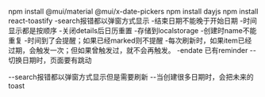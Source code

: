 
npm install @mui/material @mui/x-date-pickers
npm install dayjs
npm install react-toastify
-search报错都以弹窗方式显示
-结束日期不能晚于开始日期
-时间显示都是按顺序
-关闭details后日历重置
-存储到localstorage
-创建时name不能重复
-时间到了会提醒；如果已经marked则不提醒
-每次刷新时，如果item已经过期，会触发一次；但如果曾触发过，就不会再触发。
-endate 已有reminder
--切换日期时，页面要有跳动

--search报错都以弹窗方式显示但是需要刷新
--当创建很多日期时，会把未来的toast

